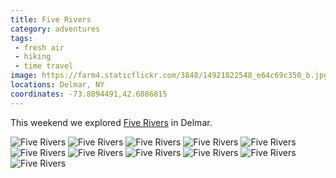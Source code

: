 ```yaml
---
title: Five Rivers
category: adventures
tags:
 - fresh air
 - hiking
 - time travel
image: https://farm4.staticflickr.com/3848/14921822548_e64c69c350_b.jpg
locations: Delmar, NY
coordinates: -73.8894491,42.6086815
---
```


This weekend we explored [Five Rivers](http://www.dec.ny.gov/education/1835.html) in Delmar.

<div class="photos">
<img src="https://farm4.staticflickr.com/3887/15105369821_c0683e03cd_b.jpg" class="img-wide" alt="Five Rivers">
<img src="https://farm4.staticflickr.com/3848/14921822548_e64c69c350_b.jpg" class="img-tall" alt="Five Rivers">

<img src="https://farm4.staticflickr.com/3907/14921755410_a483cb9c9f_b.jpg" class="img-wide" alt="Five Rivers">
<img src="https://farm4.staticflickr.com/3877/15108031892_2e23dc74a1_b.jpg" class="img-tall" alt="Five Rivers">

<img src="https://farm4.staticflickr.com/3838/14921830428_dcb02d0175_b.jpg" class="img-half" alt="Five Rivers">
<img src="https://farm4.staticflickr.com/3854/15085402486_127cfc24ff_b.jpg" class="img-half" alt="Five Rivers">

<img src="https://farm6.staticflickr.com/5594/14921763910_98f942dbdf_b.jpg" class="img-half" alt="Five Rivers">
<img src="https://farm4.staticflickr.com/3863/14921769230_707fb0c05d_b.jpg" class="img-half" alt="Five Rivers">

<img src="https://farm6.staticflickr.com/5593/14921841278_b5441b2043_b.jpg" class="img-tall" alt="Five Rivers">
<img src="https://farm6.staticflickr.com/5592/15085412546_e5ffa16c1a_b.jpg" class="img-wide" alt="Five Rivers">

<img src="https://farm4.staticflickr.com/3843/14921820658_b7d6a45048_b.jpg" alt="Five Rivers">
</div>